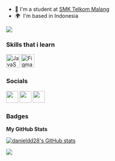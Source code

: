 
* 🏫  I'm a student at [SMK Telkom Malang](https://smktelkom-mlg.sch.id)
* 🌍  I'm based in Indonesia

<a href="https://www.github.com/danieldd28" target="_blank" rel="noreferrer"><img
src="https://img.shields.io/github/followers/danieldd28?logo=github&style=for-the-badge&color=0891b2&labelColor=1c1917" /></a>

### Skills that i learn


<p align="left">
<a href="https://www.w3schools.com/java/" target="_blank" rel="noreferrer"><img src="https://raw.githubusercontent.com/danielcranney/readme-generator/main/public/icons/skills/java-colored.svg" width="36" height="36" alt="JavaScript" /></a>
<a href="https://www.figma.com/" target="_blank" rel="noreferrer"><img src="https://raw.githubusercontent.com/danielcranney/readme-generator/main/public/icons/skills/figma-colored.svg" width="36" height="36" alt="Figma" /></a>
</p>


### Socials

<p align="left"> <a href="https://www.github.com/danieldd28" target="_blank" rel="noreferrer"><img src="https://raw.githubusercontent.com/danielcranney/readme-generator/main/public/icons/socials/github.svg" width="32" height="32" /></a> <a href="http://www.instagram.com/daniieldd_" target="_blank" rel="noreferrer"><img src="https://raw.githubusercontent.com/danielcranney/readme-generator/main/public/icons/socials/instagram.svg" width="32" height="32" /></a> <a href="https://www.linkedin.com/in/daniel-dhaniswara-084582238/" target="_blank" rel="noreferrer"><img src="https://raw.githubusercontent.com/danielcranney/readme-generator/main/public/icons/socials/linkedin.svg" width="32" height="32" /></a></p>

### Badges

<b>My GitHub Stats</b>

<a href="http://www.github.com/danieldd28"><img src="https://github-readme-stats.vercel.app/api?username=danieldd28&show_icons=true&hide=&count_private=true&title_color=0891b2&text_color=ffffff&icon_color=0891b2&bg_color=1c1917&hide_border=true&show_icons=true" alt="danieldd28's GitHub stats" /></a>

<a href="http://www.github.com/danieldd28"><img src="https://github-readme-streak-stats.herokuapp.com/?user=danieldd28&stroke=ffffff&background=1c1917&ring=0891b2&fire=0891b2&currStreakNum=ffffff&currStreakLabel=0891b2&sideNums=ffffff&sideLabels=ffffff&dates=ffffff&hide_border=true" /></a>
